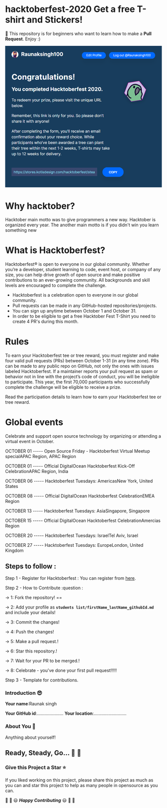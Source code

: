 # hacktoberfest-2020 Get a free T-shirt and Stickers!
:rocket:
This repository is for beginners who want to learn how to make a **Pull Request**.  Enjoy :)

 
 ![poster](https://github.com/Raunaksingh100/Raunaksingh-hacktober-2020/blob/master/half.PNG)

# Why hacktober?
Hacktober main motto was to give programmers a new way.
Hacktober is organized every year. The another main motto is if you didn't win you learn something new
# What is Hacktoberfest?
Hacktoberfest® is open to everyone in our global community. Whether you’re a developer, student learning to code, event host, 
or company of any size, you can help drive growth of open source and make positive contributions to an ever-growing community. 
All backgrounds and skill levels are encouraged to complete the challenge.

* Hacktoberfest is a celebration open to everyone in our global community.
* Pull requests can be made in any GitHub-hosted repositories/projects.
* You can sign up anytime between October 1 and October 31.
* In order to be eligible to get a free Hacktober Fest T-Shirt you need to create 4 PR's during this month.

# Rules
To earn your Hacktoberfest tee or tree reward, you must register and make four valid pull requests (PRs) between October 1-31 (in any time zone). PRs can be made to any public repo on GitHub, not only the ones with issues labeled Hacktoberfest. If a maintainer reports your pull request as spam or behavior not in line with the project’s code of conduct, you will be ineligible to participate. This year, the first 70,000 participants who successfully complete the challenge will be eligible to receive a prize.

Read the participation details to learn how to earn your Hacktoberfest tee or tree reward.

# Global events
Celebrate and support open source technology by organizing or attending a virtual event in October.

OCTOBER 01 ----- Open Source Friday - Hacktoberfest Virtual Meetup specialAPAC Region, APAC Region

OCTOBER 01 ----- Official DigitalOcean Hacktoberfest Kick-Off CelebrationAPAC Region, India

OCTOBER 06 ----- Hacktoberfest Tuesdays: AmericasNew York, United States

OCTOBER 08 ----- Official DigitalOcean Hacktoberfest CelebrationEMEA Region

OCTOBER 13 ----- Hacktoberfest Tuesdays: AsiaSingapore, Singapore

OCTOBER 15 ----- Official DigitalOcean Hacktoberfest CelebrationAmercias Region

OCTOBER 20 ----- Hacktoberfest Tuesdays: IsraelTel Aviv, Israel

OCTOBER 27 ----- Hacktoberfest Tuesdays: EuropeLondon, United Kingdom

## Steps to follow :


Step 1 - Register for Hacktoberfest :
You can register from [here](https://hacktoberfest.digitalocean.com).

Step 2 - How to Contribute :question :

 -> 1: Fork the repository!
       == 

 -> 2: Add your profile as **`students list/firstName_lastName_githubId.md`** and include your details!

 -> 3: Commit the changes!

 -> 4: Push the changes!

 -> 5: Make a pull request.!

 -> 6: Star this repository.!

 -> 7: Wait for your PR to be merged.!

 -> 8: Celebrate - you've done your first pull request!!!!!


Step 3 - Template for contributions.

### Introduction :sunglasses:

**Your name**:Raunak singh

**Your GitHub id**:.....................
**Your location**:..........................

### About You :boy:

Anything about yourself!

## Ready, Steady, Go... :turtle: :rabbit2:
### Give this Project a Star :star:

If you liked working on this project, please share this project as much 
as you can and star this project to help as many people in opensource as you can.

:tada: :confetti_ball: :smiley: _**Happy Contributing**_ :smiley: :confetti_ball: :tada:
